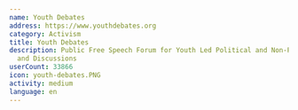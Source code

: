 ```yaml
---
name: Youth Debates
address: https://www.youthdebates.org
category: Activism
title: Youth Debates
description: Public Free Speech Forum for Youth Led Political and Non-Political Debates
  and Discussions
userCount: 33866
icon: youth-debates.PNG
activity: medium
language: en
---
```

